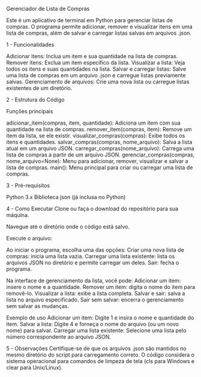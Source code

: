 Gerenciador de Lista de Compras

Este é um aplicativo de terminal em Python para gerenciar listas de compras. O programa permite adicionar, remover e visualizar itens em uma lista de compras, além de salvar e carregar listas salvas em arquivos .json.

1 - Funcionalidades

Adicionar itens: Inclua um item e sua quantidade na lista de compras.
Remover itens: Exclua um item específico da lista.
Visualizar a lista: Veja todos os itens e suas quantidades na lista.
Salvar e carregar listas: Salve uma lista de compras em um arquivo .json e carregue listas previamente salvas.
Gerenciamento de arquivos: Crie uma nova lista ou carregue listas existentes de um diretório.

2 - Estrutura do Código

Funções principais

adicionar_item(compras, item, quantidade): Adiciona um item com sua quantidade na lista de compras.
remover_item(compras, item): Remove um item da lista, se ele existir.
visualizar_compras(compras): Exibe todos os itens e quantidades.
salvar_compras(compras, nome_arquivo): Salva a lista atual em um arquivo JSON.
carregar_compras(nome_arquivo): Carrega uma lista de compras a partir de um arquivo JSON.
gerenciar_compras(compras, nome_arquivo=None): Menu para adicionar, remover, visualizar e salvar a lista de compras.
main(): Menu principal para criar ou carregar uma lista de compras.

3 - Pré-requisitos

Python 3.x
Biblioteca json (já inclusa no Python)

4 - Como Executar
Clone ou faça o download do repositório para sua máquina.

Navegue até o diretório onde o código está salvo.

Execute o arquivo:

Ao iniciar o programa, escolha uma das opções:
Criar uma nova lista de compras: inicia uma lista vazia.
Carregar uma lista existente: lista os arquivos JSON no diretório e permite carregar um deles.
Sair: fecha o programa.

Na interface de gerenciamento da lista, você pode:
Adicionar um item: insere o nome e a quantidade.
Remover um item: digita o nome do item para removê-lo.
Visualizar a lista: exibe a lista completa.
Salvar e sair: salva a lista no arquivo especificado.
Sair sem salvar: encerra o gerenciamento sem salvar as mudanças.

Exemplo de uso
Adicionar um item: Digite 1 e insira o nome e quantidade do item.
Salvar a lista: Digite 4 e forneça o nome do arquivo (ou um novo nome) para salvar.
Carregar uma lista existente: Selecione uma lista pelo número correspondente ao arquivo JSON.

5 - Observações
Certifique-se de que os arquivos .json são mantidos no mesmo diretório do script para carregamento correto. O código considera o sistema operacional para comandos de limpeza de tela (cls para Windows e clear para Unix/Linux).

